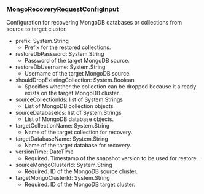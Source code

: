 ### MongoRecoveryRequestConfigInput
Configuration for recovering MongoDB databases or collections from source to target cluster.

- prefix: System.String
  - Prefix for the restored collections.
- restoreDbPassword: System.String
  - Password of the target MongoDB source.
- restoreDbUsername: System.String
  - Username of the target MongoDB source.
- shouldDropExistingCollection: System.Boolean
  - Specifies whether the collection can be dropped because it already exists on the target MongoDB cluster.
- sourceCollectionIds: list of System.Strings
  - List of MongoDB collection objects.
- sourceDatabaseIds: list of System.Strings
  - List of MongoDB database objects.
- targetCollectionName: System.String
  - Name of the target collection for recovery.
- targetDatabaseName: System.String
  - Name of the target database for recovery.
- versionTime: DateTime
  - Required. Timestamp of the snapshot version to be used for restore.
- sourceMongoClusterId: System.String
  - Required. ID of the MongoDB source cluster.
- targetMongoClusterId: System.String
  - Required. ID of the MongoDB target cluster.
